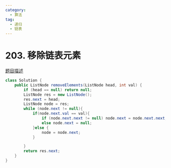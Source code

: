 ```yaml
---
category: 
  - 算法
tag: 
  - 递归
  - 链表
---
```


# 203. 移除链表元素


<Badge text="简单" type="tip" vertical="middle" />

[题目描述](https://leetcode.cn/problems/remove-linked-list-elements/description/)


```java
class Solution {
    public ListNode removeElements(ListNode head, int val) {
        if (head == null) return null;
        ListNode res = new ListNode();
        res.next = head;
        ListNode node = res;
        while (node.next != null){
            if(node.next.val == val){
                if (node.next.next != null) node.next = node.next.next;
                else node.next = null;
            }else {
                node = node.next;
            }

        }
        return res.next;
    }
}
```